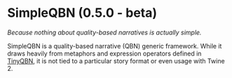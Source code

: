 # SimpleQBN (0.5.0 - beta)

*Because nothing about quality-based narratives is actually simple.*

SimpleQBN is a quality-based narrative (QBN) generic framework. While it draws heavily from metaphors and expression operators defined in [TinyQBN](https://github.com/JoshuaGrams/tiny-qbn), it is not tied to a particular story format or even usage with Twine 2.
